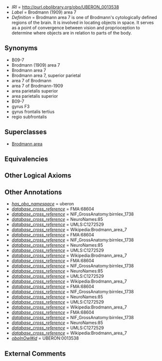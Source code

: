  * *IRI* = http://purl.obolibrary.org/obo/UBERON_0013538
 * *Label* = Brodmann (1909) area 7
 * *Definition* = Brodmann area 7 is one of Brodmann's cytologically defined regions of the brain. It is involved in locating objects in space. It serves as a point of convergence between vision and proprioception to determine where objects are in relation to parts of the body.

## Synonyms

 * B09-7
 * Brodmann (1909) area 7
 * Brodmann area 7
 * Brodmann area 7, superior parietal
 * area 7 of Brodmann
 * area 7 of Brodmann-1909
 * area parietalis superior
 * area parietalis superior
 * B09-7
 * gyrus F3
 * gyrus frontalis tertius
 * regio subfrontalis

## Superclasses

 * [Brodmann area](../../UBERON/29/UBERON_0013529.md)

## Equivalencies


## Other Logical Axioms


## Other Annotations

 * *[has_obo_namespace](../../ce/oboInOwl#hasOBONamespace.md)* = uberon
 * *[database_cross_reference](../../ef/oboInOwl#hasDbXref.md)* = FMA:68604
 * *[database_cross_reference](../../ef/oboInOwl#hasDbXref.md)* = NIF_GrossAnatomy:birnlex_1738
 * *[database_cross_reference](../../ef/oboInOwl#hasDbXref.md)* = NeuroNames:85
 * *[database_cross_reference](../../ef/oboInOwl#hasDbXref.md)* = UMLS:C1272529
 * *[database_cross_reference](../../ef/oboInOwl#hasDbXref.md)* = Wikipedia:Brodmann_area_7
 * *[database_cross_reference](../../ef/oboInOwl#hasDbXref.md)* = FMA:68604
 * *[database_cross_reference](../../ef/oboInOwl#hasDbXref.md)* = NIF_GrossAnatomy:birnlex_1738
 * *[database_cross_reference](../../ef/oboInOwl#hasDbXref.md)* = NeuroNames:85
 * *[database_cross_reference](../../ef/oboInOwl#hasDbXref.md)* = UMLS:C1272529
 * *[database_cross_reference](../../ef/oboInOwl#hasDbXref.md)* = Wikipedia:Brodmann_area_7
 * *[database_cross_reference](../../ef/oboInOwl#hasDbXref.md)* = FMA:68604
 * *[database_cross_reference](../../ef/oboInOwl#hasDbXref.md)* = NIF_GrossAnatomy:birnlex_1738
 * *[database_cross_reference](../../ef/oboInOwl#hasDbXref.md)* = NeuroNames:85
 * *[database_cross_reference](../../ef/oboInOwl#hasDbXref.md)* = UMLS:C1272529
 * *[database_cross_reference](../../ef/oboInOwl#hasDbXref.md)* = Wikipedia:Brodmann_area_7
 * *[database_cross_reference](../../ef/oboInOwl#hasDbXref.md)* = FMA:68604
 * *[database_cross_reference](../../ef/oboInOwl#hasDbXref.md)* = NIF_GrossAnatomy:birnlex_1738
 * *[database_cross_reference](../../ef/oboInOwl#hasDbXref.md)* = NeuroNames:85
 * *[database_cross_reference](../../ef/oboInOwl#hasDbXref.md)* = UMLS:C1272529
 * *[database_cross_reference](../../ef/oboInOwl#hasDbXref.md)* = Wikipedia:Brodmann_area_7
 * *[database_cross_reference](../../ef/oboInOwl#hasDbXref.md)* = FMA:68604
 * *[database_cross_reference](../../ef/oboInOwl#hasDbXref.md)* = NIF_GrossAnatomy:birnlex_1738
 * *[database_cross_reference](../../ef/oboInOwl#hasDbXref.md)* = NeuroNames:85
 * *[database_cross_reference](../../ef/oboInOwl#hasDbXref.md)* = UMLS:C1272529
 * *[database_cross_reference](../../ef/oboInOwl#hasDbXref.md)* = Wikipedia:Brodmann_area_7
 * *[oboInOwl#id](../../id/oboInOwl#id.md)* = UBERON:0013538

## External Comments

